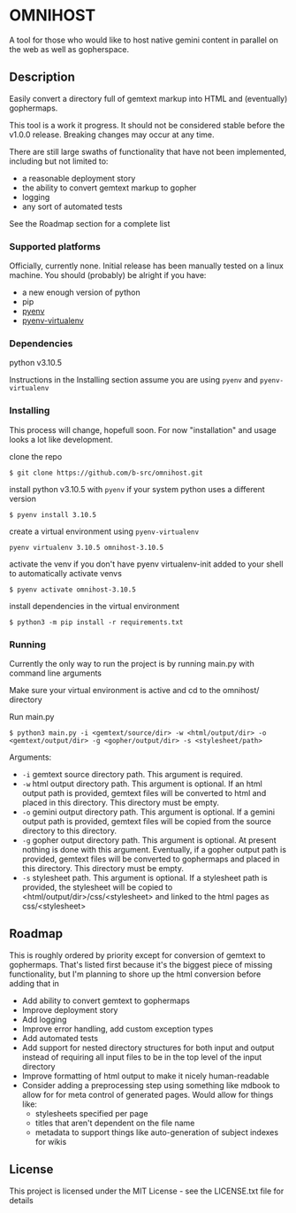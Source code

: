 # OMNIHOST

A tool for those who would like to host native gemini content in parallel on the web as well as gopherspace.

## Description

Easily convert a directory full of gemtext markup into HTML and (eventually) gophermaps.

This tool is a work it progress. It should not be considered stable before the v1.0.0 release. Breaking changes may occur at any time.

There are still large swaths of functionality that have not been implemented, including but not limited to:
 - a reasonable deployment story
 - the ability to convert gemtext markup to gopher
 - logging
 - any sort of automated tests

See the Roadmap section for a complete list

### Supported platforms

Officially, currently none. Initial release has been manually tested on a linux machine. You should (probably) be alright if you have:
 * a new enough version of python
 * pip
 * [pyenv](https://github.com/pyenv/pyenv)
 * [pyenv-virtualenv](https://github.com/pyenv/pyenv-virtualenv)

### Dependencies

python v3.10.5

Instructions in the Installing section assume you are using `pyenv` and `pyenv-virtualenv`

### Installing

This process will change, hopefull soon. For now "installation" and usage looks a lot like development.

clone the repo
```
$ git clone https://github.com/b-src/omnihost.git
```

install python v3.10.5 with `pyenv` if your system python uses a different version
```
$ pyenv install 3.10.5
```

create a virtual environment using `pyenv-virtualenv`
```
pyenv virtualenv 3.10.5 omnihost-3.10.5
```

activate the venv if you don't have pyenv virtualenv-init added to your shell to automatically activate venvs
```
$ pyenv activate omnihost-3.10.5
```

install dependencies in the virtual environment
```
$ python3 -m pip install -r requirements.txt
```

### Running

Currently the only way to run the project is by running main.py with command line arguments

Make sure your virtual environment is active and cd to the omnihost/ directory

Run main.py
```
$ python3 main.py -i <gemtext/source/dir> -w <html/output/dir> -o <gemtext/output/dir> -g <gopher/output/dir> -s <stylesheet/path>
```

Arguments:
 * `-i` gemtext source directory path. This argument is required.
 * `-w` html output directory path. This argument is optional. If an html output path is provided, gemtext files will be converted to html and placed in this directory. This directory must be empty.
 * `-o` gemini output directory path. This argument is optional. If a gemini output path is provided, gemtext files will be copied from the source directory to this directory.
 * `-g` gopher output directory path. This argument is optional. At present nothing is done with this argument. Eventually, if a gopher output path is provided, gemtext files will be converted to gophermaps and placed in this directory. This directory must be empty.
 * `-s` stylesheet path. This argument is optional. If a stylesheet path is provided, the stylesheet will be copied to \<html/output/dir>/css/\<stylesheet> and linked to the html pages as css/\<stylesheet>
 
 ## Roadmap
 
 This is roughly ordered by priority except for conversion of gemtext to gophermaps. That's listed first because it's the biggest piece of missing functionality, but I'm planning to shore up the html conversion before adding that in
 
  * Add ability to convert gemtext to gophermaps
  * Improve deployment story
  * Add logging
  * Improve error handling, add custom exception types
  * Add automated tests
  * Add support for nested directory structures for both input and output instead of requiring all input files to be in the top level of the input directory
  * Improve formatting of html output to make it nicely human-readable
  * Consider adding a preprocessing step using something like mdbook to allow for for meta control of generated pages. Would allow for things like:
    + stylesheets specified per page
    + titles that aren't dependent on the file name
    + metadata to support things like auto-generation of subject indexes for wikis

## License

This project is licensed under the MIT License - see the LICENSE.txt file for details